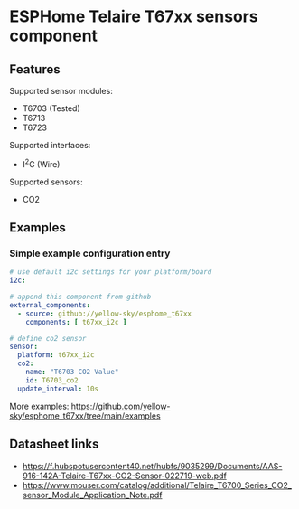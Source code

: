 # ESPHome Telaire T67xx sensors component

## Features

Supported sensor modules:
- T6703 (Tested)
- T6713
- T6723

Supported interfaces:
- I<sup>2</sup>C (Wire)
  
Supported sensors:
- CO2

## Examples

### Simple example configuration entry

```yaml
# use default i2c settings for your platform/board
i2c:

# append this component from github
external_components:
  - source: github://yellow-sky/esphome_t67xx
    components: [ t67xx_i2c ]

# define co2 sensor
sensor:
  platform: t67xx_i2c
  co2:
    name: "T6703 CO2 Value"
    id: T6703_co2
  update_interval: 10s
```
More examples: https://github.com/yellow-sky/esphome_t67xx/tree/main/examples  

## Datasheet links
- https://f.hubspotusercontent40.net/hubfs/9035299/Documents/AAS-916-142A-Telaire-T67xx-CO2-Sensor-022719-web.pdf  
- https://www.mouser.com/catalog/additional/Telaire_T6700_Series_CO2_sensor_Module_Application_Note.pdf  